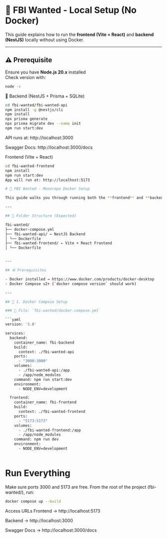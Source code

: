 # 🐙 FBI Wanted - Local Setup (No Docker)

This guide explains how to run the **frontend (Vite + React)** and **backend (NestJS)** locally without using Docker.

---

## ⚠️ Prerequisite

Ensure you have **Node.js 20.x** installed  
Check version with:
```bash
node -v
```
🔧 Backend (NestJS + Prisma + SQLite)
```bash
cd fbi-wanted/fbi-wanted-api
npm install -g @nestjs/cli
npm install
npx prisma generate
npx prisma migrate dev --name init
npm run start:dev

```
API runs at: http://localhost:3000

Swagger Docs: http://localhost:3000/docs

Frontend (Vite + React)
```bash
cd fbi-wanted-frontend
npm install
npm run start:dev
App will run at: http://localhost:5173

# 🐳 FBI Wanted - Monorepo Docker Setup

This guide walks you through running both the **frontend** and **backend** using Docker and Docker Compose.

---

## 📁 Folder Structure (Expected)

fbi-wanted/
├── docker-compose.yml
├── fbi-wanted-api/ ← NestJS Backend
│ └── Dockerfile
├── fbi-wanted-frontend/ ← Vite + React Frontend
│ └── Dockerfile


---

## ⚙️ Prerequisites

- Docker installed → https://www.docker.com/products/docker-desktop
- Docker Compose v2+ (`docker compose version` should work)

---

## 🐳 1. Docker Compose Setup

### 📍 File: `fbi-wanted/docker-compose.yml`

```yaml
version: '3.8'

services:
  backend:
    container_name: fbi-backend
    build:
      context: ./fbi-wanted-api
    ports:
      - "3000:3000"
    volumes:
      - ./fbi-wanted-api:/app
      - /app/node_modules
    command: npm run start:dev
    environment:
      - NODE_ENV=development

  frontend:
    container_name: fbi-frontend
    build:
      context: ./fbi-wanted-frontend
    ports:
      - "5173:5173"
    volumes:
      - ./fbi-wanted-frontend:/app
      - /app/node_modules
    command: npm run dev
    environment:
      - NODE_ENV=development
      
```    
# Run Everything
Make sure ports 3000 and 5173 are free.
From the root of the project (fbi-wanted/), run:
```bash 
docker compose up --build
```
Access URLs
Frontend → http://localhost:5173

Backend → http://localhost:3000

Swagger Docs → http://localhost:3000/docs

